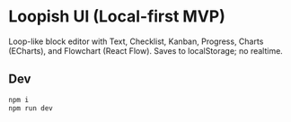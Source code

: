 # Loopish UI (Local-first MVP)
Loop-like block editor with Text, Checklist, Kanban, Progress, Charts (ECharts), and Flowchart (React Flow). Saves to localStorage; no realtime.

## Dev
```bash
npm i
npm run dev
